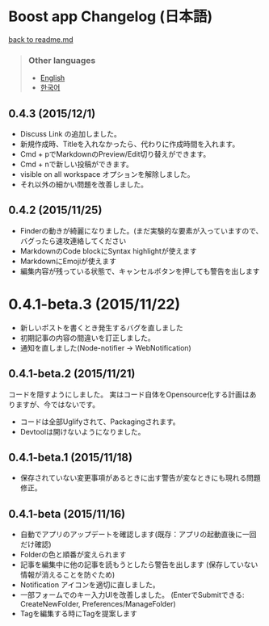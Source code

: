 # Boost app Changelog (日本語)

[back to readme.md](readme.md)

> ### Other languages
> - [English](changelog.md)
> - [한국어](changelog-kr.md)

## 0.4.3 (2015/12/1)

- Discuss Link の追加しました。
- 新規作成時、Titleを入れなかったら、代わりに作成時間を入れます。
- Cmd + pでMarkdownのPreview/Edit切り替えができます。
- Cmd + nで新しい投稿ができます。
- visible on all workspace オプションを解除しました。
- それ以外の細かい問題を改善しました。

## 0.4.2 (2015/11/25)

- Finderの動きが綺麗になりました。(まだ実験的な要素が入っていますので、バグったら速攻連絡してください
- MarkdownのCode blockにSyntax highlightが使えます
- MarkdownにEmojiが使えます
- 編集内容が残っている状態で、キャンセルボタンを押しても警告を出します

# 0.4.1-beta.3 (2015/11/22)

- 新しいポストを書くとき発生するバグを直しました
- 初期記事の内容の間違いを訂正しました。
- 通知を直しました(Node-notifier -> WebNotification)

## 0.4.1-beta.2 (2015/11/21)

コードを隠すようにしました。
実はコード自体をOpensource化する計画はありますが、今ではないです。

- コードは全部Uglifyされて、Packagingされます。
- Devtoolは開けないようになりました。

## 0.4.1-beta.1 (2015/11/18)

- 保存されていない変更事項があるときに出す警告が変なときにも現れる問題修正。

## 0.4.1-beta (2015/11/16)

- 自動でアプリのアップデートを確認します(既存：アプリの起動直後に一回だけ確認)
- Folderの色と順番が変えられます
- 記事を編集中に他の記事を読もうとしたら警告を出します (保存していない情報が消えることを防ぐため)
- Notification アイコンを適切に直しました。
- 一部フォームでのキー入力UIを改善しました。
(EnterでSubmitできる: CreateNewFolder, Preferences/ManageFolder)
- Tagを編集する時にTagを提案します

